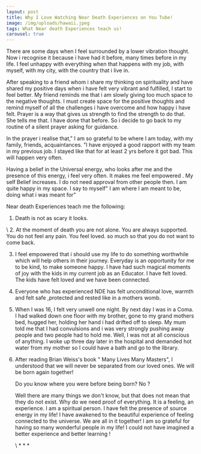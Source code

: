 ```yaml
---
layout: post
title: Why I Love Watching Near Death Experiences on You Tube!
image: /img/uploads/hawaii.jpeg
tags: What Near death Experiences teach us!
carousel: true
---
```

There are some days when I feel surrounded by a lower vibration thought. Now i recognise it because i have had it before, many times before in my life. I feel unhappy with everything when that happens with my job, with myself, with my city, with the country that i live in. 

After speaking to a friend whom i share my thinking on spirituality and have shared my positive days when i have felt very vibrant and fulfilled, I start to feel better. My friend reminds me that i am slowly giving too much space to the negative thoughts. I must create space for the positive thoughts and remind myself of all the challenges i have overcome and how happy i have felt. Prayer is a way that gives us strength to find the strength to do that. She tells me that. I have done that before.  So i decide to go back to my routine of a silent prayer asking for guidance. 

In the prayer i realise that," I am so grateful to be where I am today, with my family, friends, acquaintances. "I have enjoyed a good rapport with my team in my previous job. I stayed like that for at least 2 yrs before it got bad. This will happen very often. 

Having a belief in the Universal energy, who looks after me and the presence of this energy, i feel very often. It makes me feel empowered . My self Belief increases. I do not need approval from other people then. I am quite happy in my space. I say to myself" I am where I am meant to be, doing what i was meant for"

Near death Experiences teach me the following:

1. Death is not as scary it looks.

\    2.  At the moment of death you are not alone. You are always supported. You do not feel any pain. You feel loved.                     so much so that you do not want to come back.

3. I feel empowered that i should use my life to do something worthwhile which will help others in their journey. Everyday is an opportunity for me to be kind, to make someone happy. I have had such magical moments of joy with the kids in my current job as an Educator. I have felt loved. The kids have felt loved and we have been connected.
4. Everyone who has experienced NDE has felt unconditional love, warmth and felt safe ,protected and rested like in a mothers womb.
5. When I was 16, I felt very unwell one night. By next day I was in a Coma. I had walked down one floor with my brother, gone to my grand mothers bed, hugged her, holding her hand i had drifted off to sleep. My mum told me that I had convulsions and i was very strongly pushing away people and two people had to hold me. Well, I was not at all conscious of anything. I woke up three day later in the hospital and demanded hot water from my mother so I could have a bath and go to the library.
6. After reading Brian Weiss's book " Many Lives Many Masters", I understood that we will never be separated from our loved ones. We will be born again together!

   Do you know where you were before being born? No ?

   Well there are many things we don't know, but that does not mean that they do not exist. Why do we need proof of everything. It is a feeling, an experience. I am a spiritual person. I have felt the presence of source energy in my life! I have awakened to the beautiful experience of feeling connected to the universe. We are all in it together! I am so grateful for having so many wonderful people in my life! I could not have imagined a better experience and better learning !

   \    \*        \*        *
